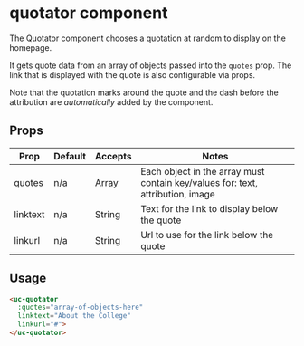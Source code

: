# quotator component

The Quotator component chooses a quotation at random to display on the homepage.

It gets quote data from an array of objects passed into the `quotes` prop. The link that is displayed with the quote is also configurable via props.

Note that the quotation marks around the quote and the dash before the attribution are *automatically* added by the component.

## Props

| Prop     | Default | Accepts | Notes                                                                          |
|----------|---------|---------|--------------------------------------------------------------------------------|
| quotes   | n/a     | Array   | Each object in the array must contain key/values for: text, attribution, image |
| linktext | n/a     | String  | Text for the link to display below the quote                                   |
| linkurl  | n/a     | String  | Url to use for the link below the quote                                        |

## Usage

```html
<uc-quotator 
  :quotes="array-of-objects-here" 
  linktext="About the College" 
  linkurl="#">
</uc-quotator>
```
